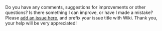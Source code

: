 Do you have any comments, suggestions for improvements or other questions? Is there something I can improve, or have I made a mistake? Please [add an issue here](https://github.com/malware-dev/MDK-SE/issues), and prefix your issue title with Wiki. Thank you, your help will be very appreciated!